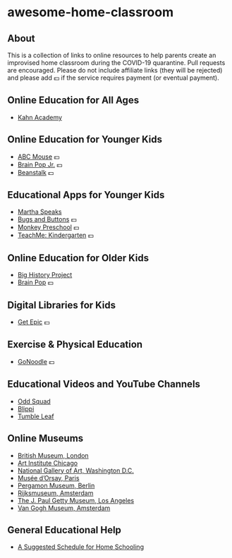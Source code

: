 # awesome-home-classroom

## About 
This is a collection of links to online resources to help parents create an improvised home classroom during the COVID-19 quarantine.
Pull requests are encouraged.  Please do not include affiliate links (they will be rejected) and please add &#x1F4B5; if the service requires payment (or eventual payment).

## Online Education for All Ages
* [Kahn Academy](https://www.khanacademy.org/)

## Online Education for Younger Kids
* [ABC Mouse](https://www.abcmouse.com) &#x1F4B5;
* [Brain Pop Jr.](https://jr.brainpop.com/) &#x1F4B5;
* [Beanstalk](https://beanstalk.co/) &#x1F4B5;

## Educational Apps for Younger Kids
* [Martha Speaks](https://pbskids.org/martha/mobile/index.html)
* [Bugs and Buttons](https://apps.apple.com/us/app/bugs-and-buttons/id446031868) &#x1F4B5;
* [Monkey Preschool](http://monkeypreschool.com/) &#x1F4B5;
* [TeachMe: Kindergarten](https://www.commonsensemedia.org/app-reviews/teachme-kindergarten) &#x1F4B5;
  
## Online Education for Older Kids
* [Big History Project](https://school.bighistoryproject.com/bhplive)
* [Brain Pop](https://www.brainpop.com/) &#x1F4B5;

## Digital Libraries for Kids
* [Get Epic](https://www.getepic.com) &#x1F4B5;

## Exercise & Physical Education 
* [GoNoodle](https://www.gonoodle.com/) &#x1F4B5;

## Educational Videos and YouTube Channels
* [Odd Squad](https://pbskids.org/oddsquad/)
* [Blippi](https://www.youtube.com/channel/UC5PYHgAzJ1wLEidB58SK6Xw)
* [Tumble Leaf](https://www.amazon.com/gp/video/detail/B00CBLOXTU/ref=atv_dp_share_cu_r)

## Online Museums
* [British Museum, London](https://britishmuseum.withgoogle.com/)
* [Art Institute Chicago](https://www.artic.edu/collection)
* [National Gallery of Art, Washington D.C.](https://artsandculture.google.com/partner/national-gallery-of-art-washington-dc?hl=en)
* [Musée d’Orsay, Paris](https://artsandculture.google.com/partner/musee-dorsay-paris?hl=en)
* [Pergamon Museum, Berlin](https://artsandculture.google.com/entity/pergamon/m05tcm?hl=en)
* [Rijksmuseum, Amsterdam](https://artsandculture.google.com/streetview/rijksmuseum/iwH5aYGoPwSf7g?hl=en&sv_lng=4.885283712508563&sv_lat=52.35984312584405&sv_h=311.1699875145569&sv_p=-5.924133903625474&sv_pid=fOVcUXQW2wpRf33iUmxEfg&sv_z=1)
* [The J. Paul Getty Museum, Los Angeles](https://artsandculture.google.com/partner/the-j-paul-getty-museum?hl=en)
* [Van Gogh Museum, Amsterdam](https://artsandculture.google.com/partner/van-gogh-museum?hl=en)

## General Educational Help
* [A Suggested Schedule for Home Schooling](/images/daily-schedule.jpg)
